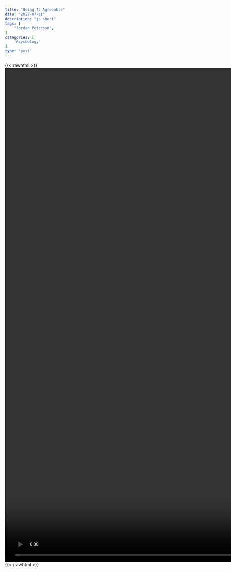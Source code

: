 ```yaml
---
title: "Being To Agreeable"
date: "2022-07-01"
description: "jp short"
tags: [
    "Jordan Peterson",
]
categories: [
    "Psychology"
]
type: "post"
---
```

{{< rawhtml >}}
    <video style="height:40vh;width:auto" overflow="hidden" controls>
        <source src="https://clips.dev00ps.com/Jordan_Peterson/4-maps-of-meaning.mp4" type="video/mp4"> 
    </video>
{{< /rawhtml >}}